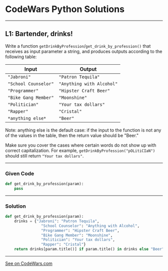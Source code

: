 # CodeWars Python Solutions

---

## L1: Bartender, drinks!


Write a function `getDrinkByProfession`/`get_drink_by_profession()` that receives as input parameter a string, and produces outputs according to the following table:

| Input	| Output |
|--|--|
| `"Jabroni"` |	`"Patron Tequila" `|
|`"School Counselor"`	| `"Anything with Alcohol"` |
| `"Programmer"` | `"Hipster Craft Beer"` |
| `"Bike Gang Member"` |	`"Moonshine"` |
| `"Politician"`	| `"Your tax dollars"` |
| `"Rapper"` |	`"Cristal"` |
| `*anything else*`	| `"Beer"` |


Note: anything else is the default case: if the input to the function is not any of the values in the table, then the return value should be "Beer."

Make sure you cover the cases where certain words do not show up with correct capitalization. For example, `getDrinkByProfession("pOLitiCIaN")` should still return `"Your tax dollars"`.


---

### Given Code


```python
def get_drink_by_profession(param):
    pass
```

---

### Solution


```python
def get_drink_by_profession(param):
    drinks = {"Jabroni": "Patron Tequila",
                "School Counselor": "Anything with Alcohol",
                "Programmer": "Hipster Craft Beer",
                "Bike Gang Member": "Moonshine",
                "Politician": "Your tax dollars",
                "Rapper": "Cristal"}
    return drinks[param.title()] if param.title() in drinks else "Beer"
```


---


[See on CodeWars.com](https://www.codewars.com/kata/568dc014440f03b13900001d)
